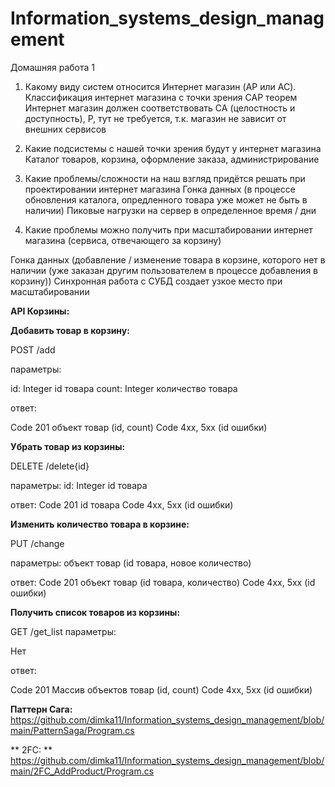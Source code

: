 # Information_systems_design_management
Домашняя работа 1

1. Какому виду систем относится Интернет магазин (AP или AC). Классификация интернет магазина с точки зрения CAP теорем
Интернет магазин должен соответствовать CA (целостность и доступность), P, тут не требуется, т.к. магазин не зависит от внешних сервисов

2. Какие подсистемы с нашей точки зрения будут у интернет магазина
Каталог товаров, корзина, оформление заказа, администрирование

3. Какие проблемы/сложности на наш взгляд придётся решать при проектировании интернет магазина
Гонка данных (в процессе обновления каталога, опредленного товара уже может не быть в наличии)
Пиковые нагрузки на сервер в определенное время / дни

4. Какие проблемы можно получить при масштабировании интернет магазина (сервиса, отвечающего за корзину)

Гонка данных (добавление / изменение товара в корзине, которого нет в наличии (уже заказан другим пользователем в процессе добавления в корзину))
Синхронная работа с СУБД создает узкое место при масштабировании

**API Корзины:**

**Добавить товар в корзину:**

POST /add

параметры:

id: Integer id товара
count: Integer количество товара

ответ:

Code 201 объект товар (id, count)
Code 4xx, 5xx (id ошибки)


**Убрать товар из корзины:**

DELETE /delete{id}

параметры:
id: Integer id товара

ответ:
Code 201 id товара
Code 4xx, 5xx (id ошибки)

**Изменить количество товара в корзине:**

PUT /change

параметры:
объект товар (id товара, новое количество)

ответ:
Code 201 объект товар (id товара, количество)
Code 4xx, 5xx (id ошибки)

**Получить список товаров из корзины:**

GET /get_list
параметры:

Нет

ответ:

Code 201 Массив объектов товар (id, count)
Code 4xx, 5xx (id ошибки)



**Паттерн Сага:** https://github.com/dimka11/Information_systems_design_management/blob/main/PatternSaga/Program.cs

** 2FC: ** 
https://github.com/dimka11/Information_systems_design_management/blob/main/2FC_AddProduct/Program.cs
